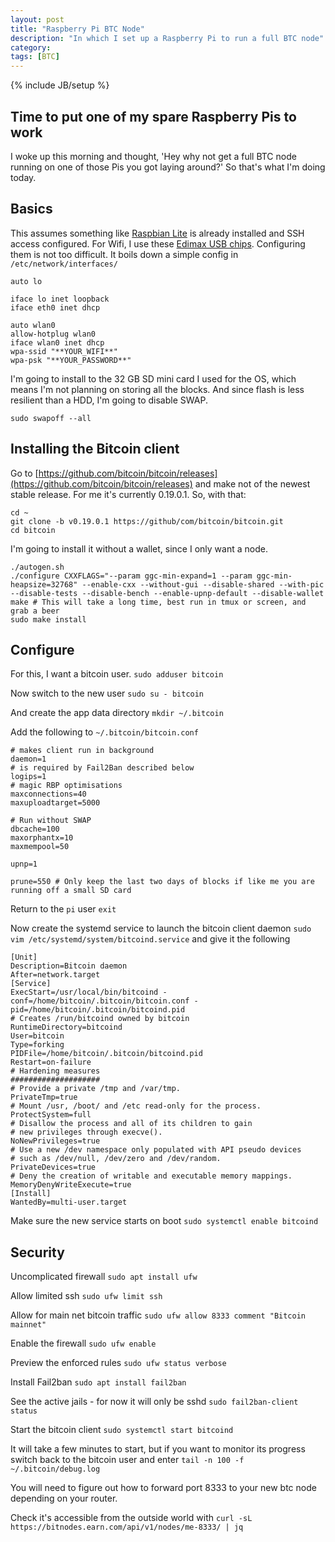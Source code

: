 ```yaml
---
layout: post
title: "Raspberry Pi BTC Node"
description: "In which I set up a Raspberry Pi to run a full BTC node"
category:
tags: [BTC]
---
```

{% include JB/setup %}

## Time to put one of my spare Raspberry Pis to work
I woke up this morning and thought, 'Hey why not get a full BTC node running on one of those Pis you got laying around?' So that's what I'm doing today.

## Basics
This assumes something like [Raspbian Lite](https://www.raspberrypi.org/downloads/raspbian/) is already installed and SSH access configured. For Wifi, I use these [Edimax USB chips](https://www.amazon.com/gp/product/B003MTTJOY). Configuring them is not too difficult. It boils down a simple config in `/etc/network/interfaces/`

```
auto lo

iface lo inet loopback
iface eth0 inet dhcp

auto wlan0
allow-hotplug wlan0
iface wlan0 inet dhcp
wpa-ssid "**YOUR_WIFI**"
wpa-psk "**YOUR_PASSWORD**"
```

I'm going to install to the 32 GB SD mini card I used for the OS, which means I'm not planning on storing all the blocks. And since flash is less resilient than a HDD, I'm going to disable SWAP.

`sudo swapoff --all`

## Installing the Bitcoin client
Go to [https://github.com/bitcoin/bitcoin/releases](https://github.com/bitcoin/bitcoin/releases) and make not of the newest stable release. For me it's currently 0.19.0.1. So, with that:
```
cd ~
git clone -b v0.19.0.1 https://github/com/bitcoin/bitcoin.git
cd bitcoin
```

I'm going to install it without a wallet, since I only want a node.
```
./autogen.sh
./configure CXXFLAGS="--param ggc-min-expand=1 --param ggc-min-heapsize=32768" --enable-cxx --without-gui --disable-shared --with-pic --disable-tests --disable-bench --enable-upnp-default --disable-wallet
make # This will take a long time, best run in tmux or screen, and grab a beer
sudo make install
```

## Configure
For this, I want a bitcoin user.
`sudo adduser bitcoin`

Now switch to the new user
`sudo su - bitcoin`

And create the app data directory
`mkdir ~/.bitcoin`

Add the following to `~/.bitcoin/bitcoin.conf`
```
# makes client run in background
daemon=1
# is required by Fail2Ban described below
logips=1
# magic RBP optimisations
maxconnections=40
maxuploadtarget=5000

# Run without SWAP
dbcache=100
maxorphantx=10
maxmempool=50

upnp=1

prune=550 # Only keep the last two days of blocks if like me you are running off a small SD card
```

Return to the `pi` user
`exit`

Now create the systemd service to launch the bitcoin client daemon
`sudo vim /etc/systemd/system/bitcoind.service`
and give it the following
```
[Unit]
Description=Bitcoin daemon
After=network.target
[Service]
ExecStart=/usr/local/bin/bitcoind -conf=/home/bitcoin/.bitcoin/bitcoin.conf -pid=/home/bitcoin/.bitcoin/bitcoind.pid
# Creates /run/bitcoind owned by bitcoin
RuntimeDirectory=bitcoind
User=bitcoin
Type=forking
PIDFile=/home/bitcoin/.bitcoin/bitcoind.pid
Restart=on-failure
# Hardening measures
####################
# Provide a private /tmp and /var/tmp.
PrivateTmp=true
# Mount /usr, /boot/ and /etc read-only for the process.
ProtectSystem=full
# Disallow the process and all of its children to gain
# new privileges through execve().
NoNewPrivileges=true
# Use a new /dev namespace only populated with API pseudo devices
# such as /dev/null, /dev/zero and /dev/random.
PrivateDevices=true
# Deny the creation of writable and executable memory mappings.
MemoryDenyWriteExecute=true
[Install]
WantedBy=multi-user.target
```

Make sure the new service starts on boot
`sudo systemctl enable bitcoind`

## Security
Uncomplicated firewall
`sudo apt install ufw`

Allow limited ssh
`sudo ufw limit ssh`

Allow for main net bitcoin traffic
`sudo ufw allow 8333 comment "Bitcoin mainnet"`

Enable the firewall
`sudo ufw enable`

Preview the enforced rules
`sudo ufw status verbose`

Install Fail2ban
`sudo apt install fail2ban`

See the active jails - for now it will only be sshd
`sudo fail2ban-client status`

Start the bitcoin client
`sudo systemctl start bitcoind`

It will take a few minutes to start, but if you want to monitor its progress switch back to the bitcoin user and enter
`tail -n 100 -f ~/.bitcoin/debug.log`

You will need to figure out how to forward port 8333 to your new btc node depending on your router.

Check it's accessible from the outside world with
`curl -sL https://bitnodes.earn.com/api/v1/nodes/me-8333/ | jq`
